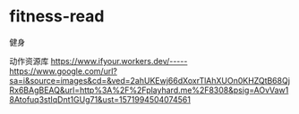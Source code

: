 # fitness-read
健身 

动作资源库
https://www.ifyour.workers.dev/-----https://www.google.com/url?sa=i&source=images&cd=&ved=2ahUKEwj66dXoxrTlAhXUOn0KHZQtB68QjRx6BAgBEAQ&url=http%3A%2F%2Fplayhard.me%2F8308&psig=AOvVaw18Atofuq3stIqDnt1GUg71&ust=1571994504074561
